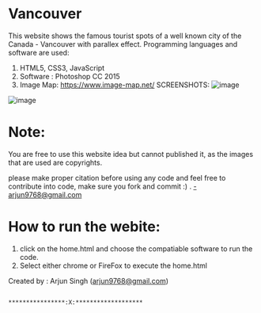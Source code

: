 # Vancouver
This website shows the famous tourist spots of a well known city of the Canada - Vancouver with parallex effect.
 Programming languages and software are used:
 1. HTML5, CSS3, JavaScript 
 2. Software : Photoshop CC 2015 
 3. Image Map: https://www.image-map.net/
 SCREENSHOTS:
 ![image](https://user-images.githubusercontent.com/28630022/57724719-55bdd700-7640-11e9-9b84-ce1e0e558f48.png)
 
 ![image](https://user-images.githubusercontent.com/28630022/57724639-23ac7500-7640-11e9-9e43-e335bedf3511.png)
 
 # Note:
 You are free to use this website idea but cannot published it, as the images that are used are copyrights.
 
 please make proper citation before using any code and feel free to contribute into code, make sure you fork and commit :)  .
  -arjun9768@gmail.com
  
 # How to run the webite:
  1. click on the home.html and choose the compatiable software to run the code.
  2. Select either chrome or FireFox to execute the home.html
  
  Created by : Arjun Singh
              (arjun9768@gmail.com)
  
 
                                           ****************:X:*******************
